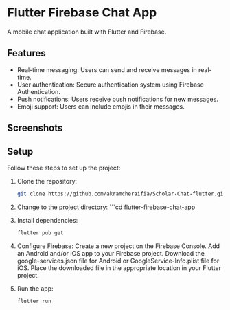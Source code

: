 # Flutter Firebase Chat App

A mobile chat application built with Flutter and Firebase.

## Features

- Real-time messaging: Users can send and receive messages in real-time.
- User authentication: Secure authentication system using Firebase Authentication.
- Push notifications: Users receive push notifications for new messages.
- Emoji support: Users can include emojis in their messages.


## Screenshots



## Setup

Follow these steps to set up the project:

1. Clone the repository:

   ```bash
   git clone https://github.com/akramcheraifia/Scholar-Chat-flutter.git
2.   Change to the project directory:
    ```cd flutter-firebase-chat-app
3. Install dependencies:
    ```bash
    flutter pub get
4. Configure Firebase:
Create a new project on the Firebase Console.
Add an Android and/or iOS app to your Firebase project.
Download the google-services.json file for Android or GoogleService-Info.plist file for iOS.
Place the downloaded file in the appropriate location in your Flutter project.
5. Run the app:
    ```bash
    flutter run
